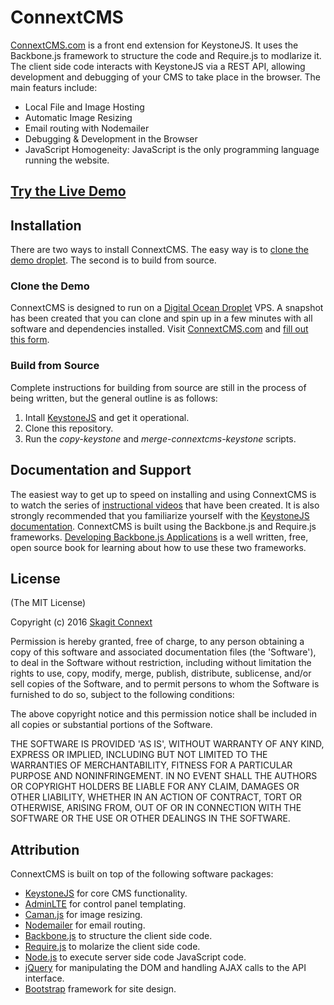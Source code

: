 # ConnextCMS
[ConnextCMS.com](http://connextcms.com) is a front end extension for KeystoneJS. It uses the Backbone.js framework to structure the code and Require.js to modlarize it. The client side code interacts with KeystoneJS via a REST API, allowing development and debugging of your CMS to take place in the browser. The main featurs include:
* Local File and Image Hosting
* Automatic Image Resizing
* Email routing with Nodemailer
* Debugging & Development in the Browser
* JavaScript Homogeneity: JavaScript is the only programming language running the website.

## [Try the Live Demo](http://107.170.244.232:3000/)

## Installation
There are two ways to install ConnextCMS. The easy way is to [clone the demo droplet](http://connextcms.com/page/clone-your-own). The second is to build from source. 

### Clone the Demo
ConnextCMS is designed to run on a [Digital Ocean Droplet](https://m.do.co/c/8f47a23b91ce) VPS. A snapshot has been created that you can clone and spin up in a few minutes with all software and dependencies installed. Visit [ConnextCMS.com](http://connextcms.com) and [fill out this form](http://connextcms.com/page/clone-your-own). 

### Build from Source
Complete instructions for building from source are still in the process of being written, but the general outline is as follows:
1. Intall [KeystoneJS](https://github.com/keystonejs/keystone) and get it operational. 
2. Clone this repository.
3. Run the _copy-keystone_ and _merge-connextcms-keystone_ scripts.

## Documentation and Support
The easiest way to get up to speed on installing and using ConnextCMS is to watch the series of [instructional videos](http://connextcms.com/page/videos) that have been created. It is also strongly recommended that you familiarize yourself with the [KeystoneJS documentation](keystonejs.com/docs/). ConnextCMS is built using the Backbone.js and Require.js frameworks. [Developing Backbone.js Applications](https://addyosmani.com/backbone-fundamentals/) is a well written, free, open source book for learning about how to use these two frameworks.

## License
(The MIT License)

Copyright (c) 2016 [Skagit Connext](http://skagitconnext.com/)

Permission is hereby granted, free of charge, to any person obtaining a copy of this software and associated documentation files (the 'Software'), to deal in the Software without restriction, including without limitation the rights to use, copy, modify, merge, publish, distribute, sublicense, and/or sell copies of the Software, and to permit persons to whom the Software is furnished to do so, subject to the following conditions:

The above copyright notice and this permission notice shall be included in all copies or substantial portions of the Software.

THE SOFTWARE IS PROVIDED 'AS IS', WITHOUT WARRANTY OF ANY KIND, EXPRESS OR IMPLIED, INCLUDING BUT NOT LIMITED TO THE WARRANTIES OF MERCHANTABILITY, FITNESS FOR A PARTICULAR PURPOSE AND NONINFRINGEMENT. IN NO EVENT SHALL THE AUTHORS OR COPYRIGHT HOLDERS BE LIABLE FOR ANY CLAIM, DAMAGES OR OTHER LIABILITY, WHETHER IN AN ACTION OF CONTRACT, TORT OR OTHERWISE, ARISING FROM, OUT OF OR IN CONNECTION WITH THE SOFTWARE OR THE USE OR OTHER DEALINGS IN THE SOFTWARE.


## Attribution
ConnextCMS is built on top of the following software packages:
* [KeystoneJS](https://github.com/keystonejs/keystone) for core CMS functionality.
* [AdminLTE](https://github.com/almasaeed2010/AdminLTE) for control panel templating.
* [Caman.js](https://github.com/meltingice/CamanJS) for image resizing.
* [Nodemailer](https://github.com/nodemailer/nodemailer) for email routing.
* [Backbone.js](http://backbonejs.org/) to structure the client side code.
* [Require.js](http://requirejs.org/) to molarize the client side code.
* [Node.js](http://nodejs.org/) to execute server side code JavaScript code.
* [jQuery](http://jquery.com/) for manipulating the DOM and handling AJAX calls to the API interface.
* [Bootstrap](http://getbootstrap.com/) framework for site design.
